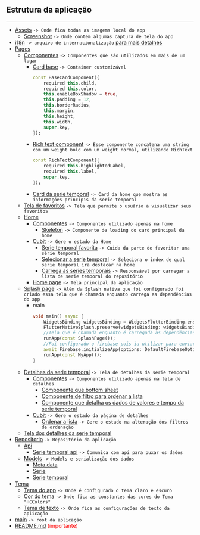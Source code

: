 ## Estrutura da aplicação
---
 * [Assets](../../lib/assets/) `-> Onde fica todas as imagems local do app`
	* [Screenshot](../../lib/assets/screenshot/) `-> Onde contem algumas captura de tela do app`
 * [i18n](../../lib/i18n/) `-> arquivo de internacionalização` [para mais detalhes](../translation/config-i18n.md)
 * [Pages](../../lib/pages/)
   * [Componentes](../../lib/pages/components/) `-> Componentes que são utilizados em mais de um lugar`
   		* [Card base](../../lib/pages/components/base_card_component.dart) `-> Container customizável`
			```dart
			const BaseCardComponent({
				required this.child,
				required this.color,
				this.enableBoxShadow = true,
				this.padding = 12,
				this.borderRadius,
				this.margin,
				this.height,
				this.width,
				super.key,
			});
			```
		* [Rich text component](../../lib/pages/components/rich_text_component.dart) `-> Esse componente concatena uma string com um weight bold com um weight normal, utilizando RichText`
			```dart
			const RichTectComponent({
				required this.highlightedLabel,
				required this.label,
				super.key,
			});
			```
		* [Card da serie temporal](../../lib/pages/components/time_serie_body_card_component.dart) `-> Card da home que mostra as informações principis da serie temporal`
	* [Tela de favoritos](../../lib/pages/favorites/favorite_page.dart) `-> Tela que permite o usuário a visualizar seus favoritos`
	* [Home](../../lib/pages/home/)
		* [Componentes](../../lib/pages/home/components/) `-> Componentes utilizado apenas na home`
			* [Skeleton](../../lib/pages/home/components/skeleton_component.dart) `-> Componente de loading do card principal da home`
		* [Cubit](../../lib/pages/home/cubit/) `-> Gere o estado da Home`
			* [Serie temporal favorita](../../lib/pages/home/cubit/favorite_time_serie/) `-> Cuida da parte de favoritar uma série temporal`
			* [Selecionar a serie temporal](../../lib/pages/home/cubit/filter_time_serie_by_index/) `-> Seleciona o index de qual serie temporal ira destacar na home`
			* [Carrega as series temporais](../../lib/pages/home/cubit/time_serie/) `-> Responsável por carregar a lista de serie temporal do repositório`
		* [Home page](../../lib/pages/home/home_page.dart) `-> Tela principal da aplicação`
	* [Splash page](../../lib/pages/splash/splash_page.dart) `-> Além da Splash nativa que foi configurado foi criado essa tela que é chamada enquanto carrega as dependências do app`
		* main
			```dart
			void main() async {
				WidgetsBinding widgetsBinding = WidgetsFlutterBinding.ensureInitialized();
				FlutterNativeSplash.preserve(widgetsBinding: widgetsBinding);
				//Tela que é chamada enquanto é carregada as dependências e config do app
				runApp(const SplashPage());
				//Foi configurado o firebase pois ia utilizar para enviar a versão
				await Firebase.initializeApp(options: DefaultFirebaseOptions.currentPlatform);
				runApp(const MyApp());
			}
			```
	* [Detalhes da serie temporal](../../lib/pages/time_serie_details/) `-> Tela de detalhes da serie temporal`
		* [Componentes](../../lib/pages/time_serie_details/components/) `-> Componentes utilizado apenas na tela de detalhes`
			* [Componente que bottom sheet](../../lib/pages/time_serie_details/components/close_bottom_sheet_component.dart)
			* [Componente de filtro para ordenar a lista](../../lib/pages/time_serie_details/components/order_component.dart)
			* [Componente que detalha os dados de valores e tempo da serie temporal](../../lib/pages/time_serie_details/components/time_serie_details_component.dart)
		* [Cubit](../../lib/pages/time_serie_details/cubit/) `-> Gere o estado da página de detalhes`
			* [Ordenar a lista](../../lib/pages/time_serie_details/cubit/oreder_list/) `-> Gere o estado na alteração dos filtros de ordenação`
	* [Tela dos detalhes da serie temporal](../../lib/pages/time_serie_details/time_serie_details_page.dart)
 * [Repositorio](../../lib/repository/) `-> Repositório da aplicação`
	* [Api](../../lib/repository/api/)
		* [Serie temporal api](../../lib/repository/api/time_serie_repository.dart) `-> Comunica com api para puxar os dados`
	* [Models](../../lib/repository/models/) `-> Models e serialização dos dados`
		* [Meta data](../../lib/repository/models/meta_data_view_model.dart)
		* [Serie](../../lib/repository/models/serie_view_model.dart)
		* [Serie temporal](../../lib/repository/models/time_serie_view_model.dart)
 * [Tema](../../lib/theme/)
	 * [Tema do app](../../lib/theme/app_theme.dart) `-> Onde é configurado o tema claro e escuro`
	 * [Cor do tema](../../lib/theme/color_theme.dart) `-> Onde fica as constantes das cores do Tema "HCColors"`
	 * [Tema de texto](../../lib/theme/text_theme.dart) `-> Onde fica as configurações de texto da aplicação`
 * [main](../../lib/main.dart) `-> root da aplicação`
 * [README.md](../../README.md) <span style='color: red;'>(importante)</span>
